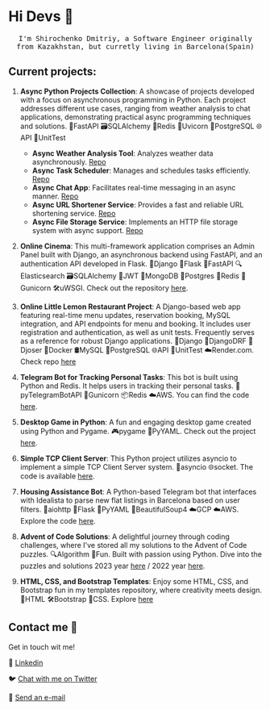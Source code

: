 # Hi Devs :wave:

<p align="center">
  <samp>
I'm Shirochenko Dmitriy, a Software Engineer originally from Kazakhstan, but curretly living in Barcelona(Spain)
  </samp>
  <br/>
</p>

## Current projects:
1. **Async Python Projects Collection**: A showcase of projects developed with a focus on asynchronous programming in Python. Each project addresses different use cases, ranging from weather analysis to chat applications, demonstrating practical async programming techniques and solutions. 🚀FastAPI  🗃SQLAlchemy 🎴Redis 🦄Uvicorn 🐘PostgreSQL 🌐API 🧪UnitTest
   - **Async Weather Analysis Tool**: Analyzes weather data asynchronously. [Repo](https://github.com/dmshirochenko/async-python-sprint-1)
   - **Async Task Scheduler**: Manages and schedules tasks efficiently. [Repo](https://github.com/dmshirochenko/async-python-sprint-2)
   - **Async Chat App**: Facilitates real-time messaging in an async manner. [Repo](https://github.com/dmshirochenko/async-python-sprint-3)
   - **Async URL Shortener Service**: Provides a fast and reliable URL shortening service. [Repo](https://github.com/dmshirochenko/async-python-sprint-4)
   - **Async File Storage Service**: Implements an HTTP file storage system with async support. [Repo](https://github.com/dmshirochenko/async-python-sprint-5)

2. **Online Cinema**: This multi-framework application comprises an Admin Panel built with Django, an asynchronous backend using FastAPI, and an authentication API developed in Flask. 🐍Django 🍶Flask 🚀FastAPI 🔍Elasticsearch 🗃SQLAlchemy 🔐JWT 🍃MongoDB 🐘Postgres 🎴Redis 🦄Gunicorn 🛠uWSGI. Check out the repository [here](https://github.com/dmshirochenko/online_cinema).

3. **Online Little Lemon Restaurant Project**: A Django-based web app featuring real-time menu updates, reservation booking, MySQL integration, and API endpoints for menu and booking. It includes user registration and authentication, as well as unit tests. Frequently serves as a reference for robust Django applications. 🐍Django 📡DjangoDRF 🔐Djoser 🐳Docker 🛢MySQL 🐘PostgreSQL 🌐API 🧪UnitTest ☁️Render.com. Check repo [here](https://github.com/dmshirochenko/online_littlelemon_restaurant)

4. **Telegram Bot for Tracking Personal Tasks**: This bot is built using Python and Redis. It helps users in tracking their personal tasks. 🤖pyTelegramBotAPI 🦄Gunicorn 📦Redis ☁️AWS. You can find the code [here](https://github.com/dmshirochenko/telegram_bot-NoSQL_Redis).

5. **Desktop Game in Python**: A fun and engaging desktop game created using Python and Pygame. 🎮pygame 📄PyYAML. Check out the project [here](https://github.com/dmshirochenko/knigth_game).

6. **Simple TCP Client Server**: This Python project utilizes asyncio to implement a simple TCP Client Server system. 🔄asyncio 🌐socket. The code is available [here](https://github.com/dmshirochenko/TCP_Client_Server).

7. **Housing Assistance Bot**: A Python-based Telegram bot that interfaces with Idealista to parse new flat listings in Barcelona based on user filters. 🔄aiohttp 🍶Flask 📄PyYAML 🍲BeautifulSoup4 ☁️GCP ☁️AWS. Explore the code [here](https://github.com/dmshirochenko/idealista_bot).

8. **Advent of Code Solutions**: A delightful journey through coding challenges, where I've stored all my solutions to the Advent of Code puzzles. 🔍Algorithm 🎉Fun. Built with passion using Python. Dive into the puzzles and solutions 2023 year [here](https://github.com/dmshirochenko/aoc_2023) / 2022 year [here](https://github.com/dmshirochenko/aoc_2022).

9. **HTML, CSS, and Bootstrap Templates**: Enjoy some HTML, CSS, and Bootstrap fun in my templates repository, where creativity meets design. 📄HTML 🛠Bootstrap 🎨CSS. Explore [here](https://github.com/dmshirochenko/HTML_templates)

## Contact me :speech_balloon:

Get in touch wit me!

:link: <a href="https://www.linkedin.com/in/dmshirochenko/">Linkedin</a>

:bird: <a href="https://twitter.com/dmshirochenko">Chat with me on Twitter</a>

:e-mail: <a href="mailto:dmshirochenko@gmail.com">Send an e-mail</a>
